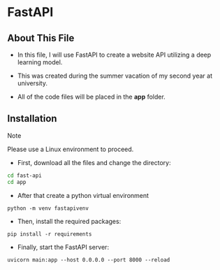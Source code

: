 # FastAPI

## About This File
- In this file, I will use FastAPI to create a website API utilizing a deep learning model.

- This was created during the summer vacation of my second year at university.

- All of the code files will be placed in the **app** folder.

## Installation

>[!NOTE]
>Please use a Linux environment to proceed.

- First, download all the files and change the directory:
```bash
cd fast-api
cd app
```

- After that create a python virtual environment
```
python -m venv fastapivenv
```

- Then, install the required packages:
```
pip install -r requirements
```

-  Finally, start the FastAPI server:
```
uvicorn main:app --host 0.0.0.0 --port 8000 --reload
```
